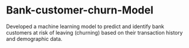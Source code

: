 # Bank-customer-churn-Model
Developed a machine learning model to predict and identify bank customers at risk of leaving (churning) based on their transaction history and demographic data.
